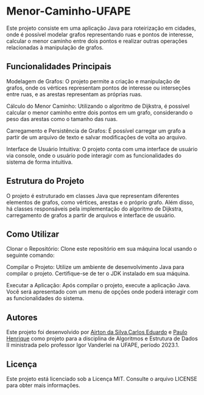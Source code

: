 # Menor-Caminho-UFAPE
Este projeto consiste em uma aplicação Java para roteirização em cidades, onde é possível modelar grafos representando ruas e pontos de interesse, calcular o menor caminho entre dois pontos e realizar outras operações relacionadas à manipulação de grafos.

## Funcionalidades Principais
Modelagem de Grafos: O projeto permite a criação e manipulação de grafos, onde os vértices representam pontos de interesse ou interseções entre ruas, e as arestas representam as próprias ruas.

Cálculo do Menor Caminho: Utilizando o algoritmo de Dijkstra, é possível calcular o menor caminho entre dois pontos em um grafo, considerando o peso das arestas como o tamanho das ruas.

Carregamento e Persistência de Grafos: É possível carregar um grafo a partir de um arquivo de texto e salvar modificações de volta ao arquivo.

Interface de Usuário Intuitiva: O projeto conta com uma interface de usuário via console, onde o usuário pode interagir com as funcionalidades do sistema de forma intuitiva.

## Estrutura do Projeto
O projeto é estruturado em classes Java que representam diferentes elementos de grafos, como vértices, arestas e o próprio grafo. Além disso, há classes responsáveis pela implementação do algoritmo de Dijkstra, carregamento de grafos a partir de arquivos e interface de usuário.

## Como Utilizar
Clonar o Repositório: Clone este repositório em sua máquina local usando o seguinte comando:

Compilar o Projeto: Utilize um ambiente de desenvolvimento Java para compilar o projeto. Certifique-se de ter o JDK instalado em sua máquina.

Executar a Aplicação: Após compilar o projeto, execute a aplicação Java. Você será apresentado com um menu de opções onde poderá interagir com as funcionalidades do sistema.

## Autores
Este projeto foi desenvolvido por [Airton da Silva](https://github.com/airton23),[Carlos Eduardo](https://github.com/Carlos-Bahia) e [Paulo Henrique](https://github.com/PauloHS8) como projeto para a disciplina de Algoritmos e Estrutura de Dados II ministrada pelo professor Igor Vanderlei na UFAPE, período 2023.1.

## Licença
Este projeto está licenciado sob a Licença MIT. Consulte o arquivo LICENSE para obter mais informações.
